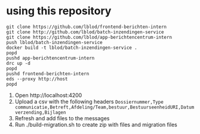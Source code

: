 # using this repository

```
git clone https://github.com/lblod/frontend-berichten-intern 
git clone http://github.com/lblod/batch-inzendingen-service
git clone https://github.com/lblod/app-berichtencentrum-intern
push lblod/batch-inzendingen-service
docker build -t lblod/batch-inzendingen-service .
popd
pushd app-berichtencentrum-intern
drc up -d
popd
pushd frontend-berichten-intern
eds --proxy http://host
popd
```
1. Open http://localhost:4200
2. Upload a csv with the following headers `Dossiernummer,Type communicatie,Betreft,Afdeling/Team,bestuur,BestuurseenheidURI,Datum verzending,Bijlagen
`
3. Refresh and add files to the messages
4. Run ./build-migration.sh to create zip with files and migration files
